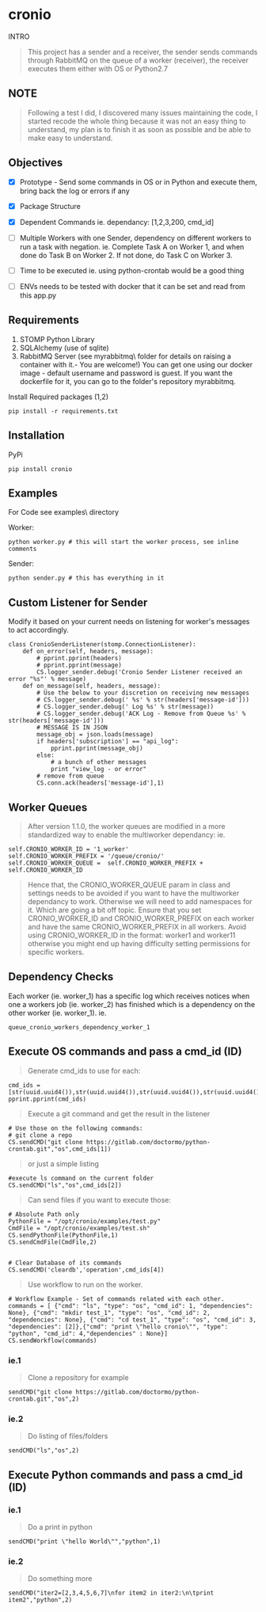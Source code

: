 # cronio

INTRO

>This project has a sender and a receiver, the sender sends commands through RabbitMQ on the queue of a worker (receiver), the receiver executes them either with OS or Python2.7

## NOTE

>Following a test I did, I discovered many issues maintaining the code, I started recode the whole thing because it was not an easy thing to understand, my plan is to finish it as soon as possible and be able to make easy to understand.

## Objectives

- [x] Prototype - Send some commands in OS or in Python and execute them, bring back the log or errors if any
- [x] Package Structure
- [x] Dependent Commands ie. dependancy: [1,2,3,200, cmd_id]
- [ ] Multiple Workers with one Sender, dependency on different workers to run a task with negation. 
ie. Complete Task A on Worker 1, and when done do Task B on Worker 2. If not done, do Task C on Worker 3.
- [ ] Time to be executed ie. using python-crontab would be a good thing
- [ ] ENVs needs to be tested with docker that it can be set and read from this app.py


## Requirements

1. STOMP Python Library 
2. SQLAlchemy (use of sqlite)
3. RabbitMQ Server (see myrabbitmq\ folder for details on raising a container with it.- You are welcome!)
	You can get one using our docker image - default username and password is guest.
	If you want the dockerfile for it, you can go to the folder's repository myrabbitmq.

Install Required packages (1,2)

	pip install -r requirements.txt 


## Installation 

PyPi

	pip install cronio



## Examples

For Code see examples\ directory
	
Worker:

	python worker.py # this will start the worker process, see inline comments


Sender:

	python sender.py # this has everything in it
	

## Custom Listener for Sender

Modify it based on your current needs on listening for worker's messages to act accordingly.

	class CronioSenderListener(stomp.ConnectionListener):
		def on_error(self, headers, message):
			# pprint.pprint(headers)
			# pprint.pprint(message)
			CS.logger_sender.debug('Cronio Sender Listener received an error "%s"' % message)
		def on_message(self, headers, message):
			# Use the below to your discretion on receiving new messages
			# CS.logger_sender.debug(' %s' % str(headers['message-id']))
			# CS.logger_sender.debug(' Log %s' % str(message))
			# CS.logger_sender.debug('ACK Log - Remove from Queue %s' % str(headers['message-id']))
			# MESSAGE IS IN JSON
			message_obj = json.loads(message)
			if headers['subscription'] == "api_log":
				pprint.pprint(message_obj)
			else:
				# a bunch of other messages
				print "view_log - or error"
			# remove from queue
			CS.conn.ack(headers['message-id'],1)


## Worker Queues
> After version 1.1.0, the worker queues are modified in a more standardized way to enable the multiworker dependancy:
ie.

	self.CRONIO_WORKER_ID = '1_worker'
	self.CRONIO_WORKER_PREFIX = '/queue/cronio/'
	self.CRONIO_WORKER_QUEUE =  self.CRONIO_WORKER_PREFIX + self.CRONIO_WORKER_ID
	
> Hence that, the CRONIO_WORKER_QUEUE param in class and settings needs to be avoided if you want to have the multiworker dependancy to work. Otherwise we will need to add namespaces for it. Which are going a bit off topic.
> Ensure that you set CRONIO_WORKER_ID and CRONIO_WORKER_PREFIX on each worker and have the same CRONIO_WORKER_PREFIX in all workers. Avoid using CRONIO_WORKER_ID in the format: worker1 and worker11 otherwise you might end up having difficulty setting permissions for specific workers.


## Dependency Checks

Each worker (ie. worker_1) has a specific log which receives notices when one a workers job (ie. worker_2) has finished which is a dependency on the other worker (ie. worker_1). 
ie.

	queue_cronio_workers_dependency_worker_1


	

## Execute OS commands and pass a cmd_id (ID)

>Generate cmd_ids to use for each:

	cmd_ids = [str(uuid.uuid4()),str(uuid.uuid4()),str(uuid.uuid4()),str(uuid.uuid4()),str(uuid.uuid4()),str(uuid.uuid4())]
	pprint.pprint(cmd_ids)


>Execute a git command and get the result in the listener

	# Use those on the following commands:
	# git clone a repo
	CS.sendCMD("git clone https://gitlab.com/doctormo/python-crontab.git","os",cmd_ids[1])

>or just a simple listing

	#execute ls command on the current folder
	CS.sendCMD("ls","os",cmd_ids[2])
	

>Can send files if you want to execute those:

	# Absolute Path only
	PythonFile = "/opt/cronio/examples/test.py"
	CmdFile = "/opt/cronio/examples/test.sh"
	CS.sendPythonFile(PythonFile,1)
	CS.sendCmdFile(CmdFile,2)


	# Clear Database of its commands
	CS.sendCMD('cleardb','operation',cmd_ids[4])


>Use workflow to run on the worker.

	# Workflow Example - Set of commands related with each other.
	commands = [ {"cmd": "ls", "type": "os", "cmd_id": 1, "dependencies": None}, {"cmd": "mkdir test_1", "type": "os", "cmd_id": 2, "dependencies": None}, {"cmd": "cd test_1", "type": "os", "cmd_id": 3, "dependencies": [2]},{"cmd": "print \"hello cronio\"", "type": "python", "cmd_id": 4,"dependencies" : None}]
	CS.sendWorkflow(commands)



### ie.1
>Clone a repository for example

	sendCMD("git clone https://gitlab.com/doctormo/python-crontab.git","os",2)

### ie.2
>Do listing of files/folders 

	sendCMD("ls","os",2)

## Execute Python commands and pass a cmd_id (ID)

### ie.1
>Do a print in python

	sendCMD("print \"hello World\"","python",1)


### ie.2
>Do something more

	sendCMD("iter2=[2,3,4,5,6,7]\nfor item2 in iter2:\n\tprint item2","python",2)

